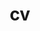 ---
layout: cv-pdf
permalink: /cv/
title: cv
nav: true
nav_order: 3
cv_pdf: 
file_name: Emarie_CV
---